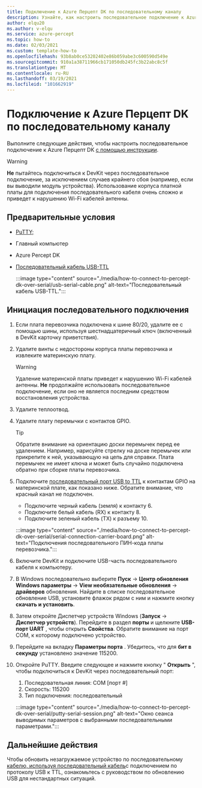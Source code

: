 ```yaml
---
title: Подключение к Azure Перцепт DK по последовательному каналу
description: Узнайте, как настроить последовательное подключение к Azure Перцепт DK с выводимыми данными и последовательным кабелем по USB-TTL.
author: elqu20
ms.author: v-elqu
ms.service: azure-percept
ms.topic: how-to
ms.date: 02/03/2021
ms.custom: template-how-to
ms.openlocfilehash: 93b8ab0ce53202402e86b059abe3c600590d549e
ms.sourcegitcommit: 910a1a38711966cb171050db245fc3b22abc8c5f
ms.translationtype: MT
ms.contentlocale: ru-RU
ms.lasthandoff: 03/19/2021
ms.locfileid: "101662919"
---
```

# <a name="connect-to-your-azure-percept-dk-over-serial"></a>Подключение к Azure Перцепт DK по последовательному каналу

Выполните следующие действия, чтобы настроить последовательное подключение к Azure Перцепт DK [с помощью инструкции](https://www.chiark.greenend.org.uk/~sgtatham/putty/latest.html).

> [!WARNING]
> **Не** пытайтесь подключиться к DevKit через последовательное подключение, за исключением случаев крайнего сбоя (например, если вы выводили модуль устройства). Использование корпуса платной платы для подключения последовательного кабеля очень сложно и приведет к нарушению Wi-Fi кабелей антенны.

## <a name="prerequisites"></a>Предварительные условия

- [PuTTY;](https://www.chiark.greenend.org.uk/~sgtatham/putty/latest.html)
- Главный компьютер
- Azure Percept DK
- [Последовательный кабель USB-TTL](https://www.adafruit.com/product/954)

    :::image type="content" source="./media/how-to-connect-to-percept-dk-over-serial/usb-serial-cable.png" alt-text="Последовательный кабель USB-TTL.":::

## <a name="initiate-the-serial-connection"></a>Инициация последовательного подключения

1. Если плата перевозчика подключена к шине 80/20, удалите ее с помощью шины, используя шестнадцатеричный ключ (включенный в DevKit карточку приветствия).

1. Удалите винты с недостороны корпуса платы перевозчика и извлеките материнскую плату.

    > [!WARNING]
    > Удаление материнской платы приведет к нарушению Wi-Fi кабелей антенны. **Не** продолжайте использовать последовательное подключение, если оно не является последним средством восстановления устройства.

1. Удалите теплоотвод.

1. Удалите плату перемычки с контактов GPIO.

    > [!TIP]
    > Обратите внимание на ориентацию доски перемычек перед ее удалением. Например, нарисуйте стрелку на доске перемычек или прикрепите к ней, указывающую на цепь для справки. Плата перемычек не имеет ключа и может быть случайно подключена обратно при сборке платы перевозчика.

1. Подключите [последовательный порт USB to TTL](https://www.adafruit.com/product/954) к контактам GPIO на материнской плате, как показано ниже. Обратите внимание, что красный канал не подключен.

    - Подключите черный кабель (земля) к контакту 6.
    - Подключите белый кабель (RX) к контакту 8.
    - Подключите зеленый кабель (TX) к разъему 10.

    :::image type="content" source="./media/how-to-connect-to-percept-dk-over-serial/serial-connection-carrier-board.png" alt-text="Подключения последовательного ПИН-кода платы перевозчика.":::

1. Включите DevKit и подключите USB-часть последовательного кабеля к компьютеру.

1. В Windows последовательно выберите **Пуск**  ->  **Центр обновления Windows параметры**  ->  **View необязательные обновления**  ->  **драйверов** обновления. Найдите в списке последовательное обновление USB, установите флажок рядом с ним и нажмите кнопку **скачать и установить**.  

1. Затем откройте Диспетчер устройств Windows (**Запуск**  ->  **Диспетчер устройств**). Перейдите в раздел **порты** и щелкните **USB-порт UART** , чтобы открыть **Свойства**. Обратите внимание на порт COM, к которому подключено устройство.

1. Перейдите на вкладку **Параметры порта** . Убедитесь, что для **бит в секунду** установлено значение 115200.

1. Откройте PuTTY. Введите следующее и нажмите кнопку " **Открыть** ", чтобы подключиться к DevKit через последовательный порт:

    1. Последовательная линия: COM [порт #]
    1. Скорость: 115200
    1. Тип подключения: последовательный

    :::image type="content" source="./media/how-to-connect-to-percept-dk-over-serial/putty-serial-session.png" alt-text="Окно сеанса выводимых параметров с выбранными последовательными параметрами.":::

## <a name="next-steps"></a>Дальнейшие действия

Чтобы обновить незагружаемое устройство по последовательному [кабелю, используя последовательный кабель](https://www.adafruit.com/product/954)с подключением по протоколу USB к TTL, ознакомьтесь с руководством по обновлению USB для нестандартных ситуаций.

[comment]: # (По возможности добавьте ссылку на обновление USB.)